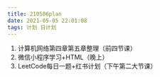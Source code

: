 ```yaml
---
title: 210506plan
date: 2021-05-05 22:01:08
tags: 计划 日计划
---
```


1. 计算机网络第四章第五章整理（前四节课）
2. 微信小程序学习+HTML（晚上）
3. LeetCode每日一题+红书计划（下午第二大节课）
